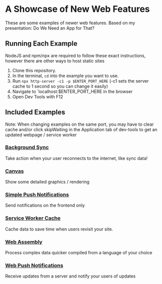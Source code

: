 # A Showcase of New Web Features

These are some examples of newer web features. Based on my presentation: Do We Need an App for That?

## Running Each Example

NodeJS and npm/npx are required to follow these exact instructions, however there are other ways to host static sites

1. Clone this repository.
2. In the terminal, `cd` into the example you want to use.
3. Run `npx http-server -c1 -p $ENTER_PORT_HERE` (-c1 sets the server cache to 1 second so you can change it easily)
4. Navigate to `localhost:$ENTER_PORT_HERE in the browser
5. Open Dev Tools with F12

## Included Examples

Note: When changing examples on the same port, you may have to clear cache and/or click skipWaiting in the Application tab of dev-tools to get an updated webpage / service worker

### [Background Sync](./Background-Sync)

Take action when your user reconnects to the internet, like sync data!

### [Canvas](./Canvas)

Show some detailed graphics / rendering

### [Simple Push Notifications](./Simple-Push-Notifications)

Send notifications on the frontend only

### [Service Worker Cache](./SW-Cache)

Cache data to save time when users revisit your site.

### [Web Assembly](./WASM)

Process complex data quicker compiled from a language of your choice

### [Web Push Notifications](./Web-Push-Notifications)

Receive updates from a server and notify your users of updates
